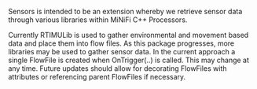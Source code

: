 <!--
  Licensed to the Apache Software Foundation (ASF) under one or more
  contributor license agreements.  See the NOTICE file distributed with
  this work for additional information regarding copyright ownership.
  The ASF licenses this file to You under the Apache License, Version 2.0
  (the "License"); you may not use this file except in compliance with
  the License.  You may obtain a copy of the License at
      http://www.apache.org/licenses/LICENSE-2.0
  Unless required by applicable law or agreed to in writing, software
  distributed under the License is distributed on an "AS IS" BASIS,
  WITHOUT WARRANTIES OR CONDITIONS OF ANY KIND, either express or implied.
  See the License for the specific language governing permissions and
  limitations under the License.
-->

Sensors is intended to be an extension whereby we retrieve sensor data through various libraries within MiNiFi C++ Processors.

Currently RTIMULib is used to gather environmental and movement based data and place them into flow files. As this package progresses, more 
libraries may be used to gather sensor data. In the current approach a single FlowFile is created when OnTrigger(..) is called. This may change 
at any time. Future updates should allow for decorating FlowFiles with attributes or referencing parent FlowFiles if necessary.